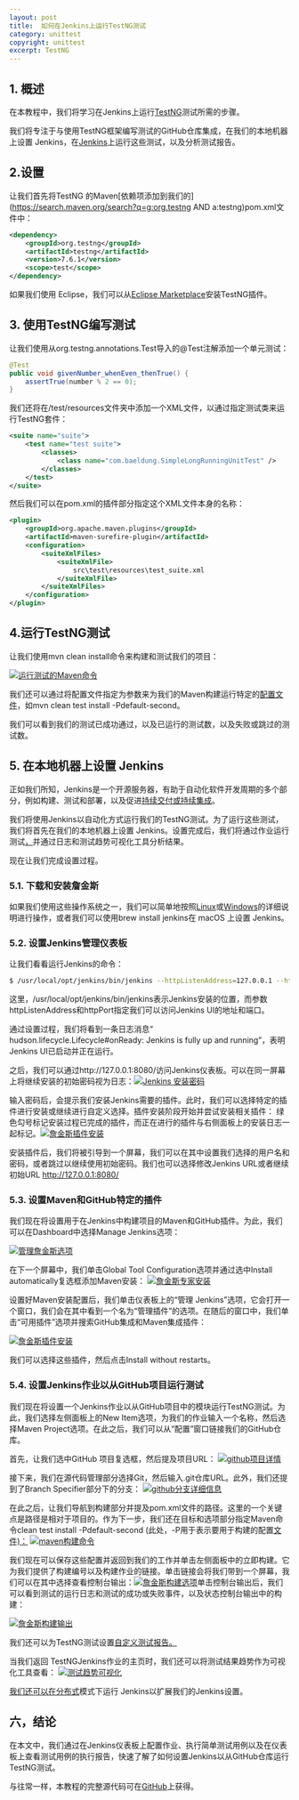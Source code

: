 ```yaml
---
layout: post
title:  如何在Jenkins上运行TestNG测试
category: unittest
copyright: unittest
excerpt: TestNG
---
```


## 1. 概述

在本教程中，我们将学习在Jenkins上运行[TestNG](https://www.baeldung.com/testng)测试所需的步骤。

我们将专注于与使用TestNG框架编写测试的GitHub仓库集成，在我们的本地机器上设置 Jenkins，在[Jenkins](https://www.baeldung.com/ops/jenkins-pipelines)上运行这些测试，以及分析测试报告。

## 2.设置

让我们首先将TestNG 的Maven[依赖项添加到我们的](https://search.maven.org/search?q=g:org.testng AND a:testng)pom.xml文件中：

```xml
<dependency>
    <groupId>org.testng</groupId>
    <artifactId>testng</artifactId>
    <version>7.6.1</version>
    <scope>test</scope>
</dependency>
```

如果我们使用 Eclipse，我们可以从[Eclipse Marketplace](https://marketplace.eclipse.org/)安装TestNG插件。

## 3. 使用TestNG编写测试

让我们使用从org.testng.annotations.Test导入的@Test注解添加一个单元测试：

```java
@Test
public void givenNumber_whenEven_thenTrue() {
    assertTrue(number % 2 == 0);
}
```

我们还将在/test/resources文件夹中添加一个XML文件，以通过指定测试类来运行TestNG套件：

```xml
<suite name="suite">
    <test name="test suite">
        <classes>
            <class name="com.baeldung.SimpleLongRunningUnitTest" />
        </classes>
    </test>
</suite>
```

然后我们可以在pom.xml的插件部分指定这个XML文件本身的名称：

```xml
<plugin>
    <groupId>org.apache.maven.plugins</groupId>
    <artifactId>maven-surefire-plugin</artifactId>
    <configuration>
        <suiteXmlFiles>
            <suiteXmlFile>
                src\test\resources\test_suite.xml
            </suiteXmlFile>
        </suiteXmlFiles>
    </configuration>
</plugin>
```

## 4.运行TestNG测试

让我们使用mvn clean install命令来构建和测试我们的项目：

[![运行测试的Maven命令](https://www.baeldung.com/wp-content/uploads/2022/11/5_TestNG-maven-build-command.png)](https://www.baeldung.com/wp-content/uploads/2022/11/5_TestNG-maven-build-command.png)

我们还可以通过将配置文件指定为参数来为我们的Maven构建运行特定的[配置文件](https://www.baeldung.com/maven-profiles)，如mvn clean test install -Pdefault-second。

我们可以看到我们的测试已成功通过，以及已运行的测试数，以及失败或跳过的测试数。

## 5. 在本地机器上设置 Jenkins

正如我们所知，Jenkins是一个开源服务器，有助于自动化软件开发周期的多个部分，例如构建、测试和部署，以及促进[持续交付或持续集成](https://www.baeldung.com/spring-boot-ci-cd)。

我们将使用Jenkins以自动化方式运行我们的TestNG测试。为了运行这些测试，我们将首先在我们的本地机器上设置 Jenkins。设置完成后，我们将通过作业运行测试[，](https://www.baeldung.com/ops/jenkins-job-schedule)并通过日志和测试趋势可视化工具分析结果。

现在让我们完成设置过程。

### 5.1. 下载和安装詹金斯

如果我们使用这些操作系统之一，我们可以简单地按照[Linux](https://www.baeldung.com/linux/jenkins-install-run)或[Windows](https://www.jenkins.io/doc/book/installing/windows/)的详细说明进行操作，或者我们可以使用brew install jenkins在 macOS 上设置 Jenkins。

### 5.2. 设置Jenkins管理仪表板

让我们看看运行Jenkins的命令：

```bash
$ /usr/local/opt/jenkins/bin/jenkins --httpListenAddress=127.0.0.1 --httpPort=8080
```

这里，/usr/local/opt/jenkins/bin/jenkins表示Jenkins安装的位置，而参数httpListenAddress和httpPort指定我们可以访问Jenkins UI的地址和端口。

通过设置过程，我们将看到一条日志消息“ hudson.lifecycle.Lifecycle#onReady: Jenkins is fully up and running”，表明Jenkins UI已启动并正在运行。

之后，我们可以通过http://127.0.0.1:8080/访问Jenkins仪表板。可以在同一屏幕上将继续安装的初始密码视为日志：[![Jenkins 安装密码](https://www.baeldung.com/wp-content/uploads/2022/11/Jenkins-installation-password.png)](https://www.baeldung.com/wp-content/uploads/2022/11/Jenkins-installation-password.png)

输入密码后，会提示我们安装Jenkins需要的插件。此时，我们可以选择特定的插件进行安装或继续进行自定义选择。插件安装阶段开始并尝试安装相关插件： 绿色勾号标记安装过程已完成的插件，而正在进行的插件与右侧面板上的安装日志一起标记。[![詹金斯插件安装](https://www.baeldung.com/wp-content/uploads/2022/11/5_Jenkins-plugin-installation-e1668836270254.png)](https://www.baeldung.com/wp-content/uploads/2022/11/5_Jenkins-plugin-installation-e1668836270254.png)

安装插件后，我们将被引导到一个屏幕，我们可以在其中设置我们选择的用户名和密码，或者跳过以继续使用初始密码。我们也可以选择修改Jenkins URL或者继续初始URL http://127.0.0.1:8080/

### 5.3. 设置Maven和GitHub特定的插件

我们现在将设置用于在Jenkins中构建项目的Maven和GitHub插件。为此，我们可以在Dashboard中选择Manage Jenkins选项：

[![管理詹金斯选项](https://www.baeldung.com/wp-content/uploads/2022/11/3_manage_jenkins-e1668836507505.png)](https://www.baeldung.com/wp-content/uploads/2022/11/manage_jenkins.png)

在下一个屏幕中，我们单击Global Tool Configuration选项并通过选中Install automatically复选框添加Maven安装：
[![詹金斯专家安装](https://www.baeldung.com/wp-content/uploads/2022/11/jenkins_maven_installation.png)](https://www.baeldung.com/wp-content/uploads/2022/11/jenkins_maven_installation.png)

设置好Maven安装配置后，我们单击仪表板上的“管理 Jenkins”选项，它会打开一个窗口，我们会在其中看到一个名为“管理插件”的选项。在随后的窗口中，我们单击“可用插件”选项并搜索GitHub集成和Maven集成插件：

[![詹金斯插件安装](https://www.baeldung.com/wp-content/uploads/2022/11/5_plugins_installation-e1668836677119.png)](https://www.baeldung.com/wp-content/uploads/2022/11/5_plugins_installation-e1668836677119.png)

我们可以选择这些插件，然后点击Install without restarts。

### 5.4. 设置Jenkins作业以从GitHub项目运行测试

我们现在将设置一个Jenkins作业以从GitHub项目中的模块运行TestNG测试。为此，我们选择左侧面板上的New Item选项，为我们的作业输入一个名称，然后选择Maven Project选项。在此之后，我们可以从“配置”窗口链接我们的GitHub仓库。

首先，让我们选中GitHub 项目复选框，然后提及项目URL：
[![github项目详情](https://www.baeldung.com/wp-content/uploads/2022/11/5_github_project_details-e1668839906928.png)](https://www.baeldung.com/wp-content/uploads/2022/11/5_github_project_details-e1668839906928.png)

接下来，我们在源代码管理部分选择Git，然后输入.git仓库URL。此外，我们还提到了Branch Specifier部分下的分支：
[![github分支详细信息](https://www.baeldung.com/wp-content/uploads/2022/11/5_github_branch_details.png)](https://www.baeldung.com/wp-content/uploads/2022/11/5_github_branch_details.png)

在此之后，让我们导航到构建部分并提及pom.xml文件的路径。这里的一个关键点是路径是相对于项目的。作为下一步，我们还在目标和选项部分指定Maven命令clean test install -Pdefault-second (此处，-P用于表示要用于构建的配置[文件)：](https://maven.apache.org/guides/introduction/introduction-to-profiles.html)
[![maven构建命令](https://www.baeldung.com/wp-content/uploads/2022/11/5_maven_build_command-e1668840367789.png)](https://www.baeldung.com/wp-content/uploads/2022/11/5_maven_build_command-e1668840367789.png)

我们现在可以保存这些配置并返回到我们的工作并单击左侧面板中的立即构建。它为我们提供了构建编号以及构建作业的链接。单击链接会将我们带到一个屏幕，我们可以在其中选择查看控制台输出：[![詹金斯构建选项](https://www.baeldung.com/wp-content/uploads/2022/11/5_jenkins_build_options-1-e1668837345676.png)](https://www.baeldung.com/wp-content/uploads/2022/11/5_jenkins_build_options-1-e1668837345676.png)单击控制台输出后，我们可以看到测试的运行日志和测试的成功或失败事件，以及状态控制台输出中的构建：

[![詹金斯构建输出](https://www.baeldung.com/wp-content/uploads/2022/11/5_jenkins_build_logs-e1668837047367.png)](https://www.baeldung.com/wp-content/uploads/2022/11/5_jenkins_build_logs-e1668837047367.png)

我们还可以为TestNG测试设置[自定义测试报告。](https://www.baeldung.com/testng-custom-reporting)

当我们返回 TestNGJenkins作业的主页时，我们还可以将测试结果趋势作为可视化工具查看：
[![测试趋势可视化](https://www.baeldung.com/wp-content/uploads/2022/11/5_jenkins_test_result_trend_visualisation.png)](https://www.baeldung.com/wp-content/uploads/2022/11/5_jenkins_test_result_trend_visualisation.png)

[我们还可以在分布式](https://www.baeldung.com/ops/jenkins-slave-node-setup)模式下运行 Jenkins以扩展我们的Jenkins设置。

## 六，结论

在本文中，我们通过在Jenkins仪表板上配置作业、执行简单测试用例以及在仪表板上查看测试用例的执行报告，快速了解了如何设置Jenkins以从GitHub仓库运行TestNG测试。

与往常一样，本教程的完整源代码可在[GitHub](https://github.com/tuyucheng7/taketoday-tutorial4j/tree/master/software.test/testng)上获得。